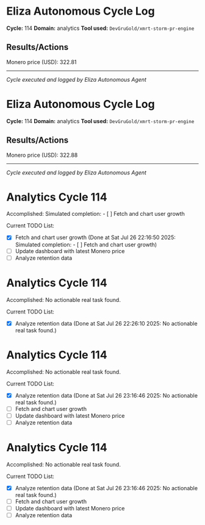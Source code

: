 # Eliza Autonomous Cycle Log

**Cycle:** 114
**Domain:** analytics
**Tool used:** `DevGruGold/xmrt-storm-pr-engine`

## Results/Actions
Monero price (USD): 322.81

---
*Cycle executed and logged by Eliza Autonomous Agent*

# Eliza Autonomous Cycle Log

**Cycle:** 114
**Domain:** analytics
**Tool used:** `DevGruGold/xmrt-storm-pr-engine`

## Results/Actions
Monero price (USD): 322.88

---
*Cycle executed and logged by Eliza Autonomous Agent*

# Analytics Cycle 114

Accomplished: Simulated completion: - [ ] Fetch and chart user growth

Current TODO List:

- [x] Fetch and chart user growth  (Done at Sat Jul 26 22:16:50 2025: Simulated completion: - [ ] Fetch and chart user growth)
- [ ] Update dashboard with latest Monero price
- [ ] Analyze retention data

# Analytics Cycle 114

Accomplished: No actionable real task found.

Current TODO List:

- [x] Analyze retention data  (Done at Sat Jul 26 22:26:10 2025: No actionable real task found.)

# Analytics Cycle 114

Accomplished: No actionable real task found.

Current TODO List:

- [x] Analyze retention data  (Done at Sat Jul 26 23:16:46 2025: No actionable real task found.)
- [ ] Fetch and chart user growth
- [ ] Update dashboard with latest Monero price
- [ ] Analyze retention data

# Analytics Cycle 114

Accomplished: No actionable real task found.

Current TODO List:

- [x] Analyze retention data  (Done at Sat Jul 26 23:16:46 2025: No actionable real task found.)
- [ ] Fetch and chart user growth
- [ ] Update dashboard with latest Monero price
- [ ] Analyze retention data